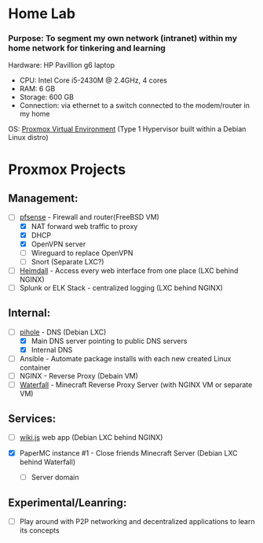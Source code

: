 # Home Lab
### Purpose: To segment my own network (intranet) within my home network for tinkering and learning

Hardware: HP Pavillion g6 laptop 
- CPU: Intel Core i5-2430M @ 2.4GHz, 4 cores
- RAM: 6 GB
- Storage: 600 GB
- Connection: via ethernet to a switch connected to the modem/router in my home

OS: [Proxmox Virtual Environment](https://www.proxmox.com/en/proxmox-ve) (Type 1 Hypervisor built within a Debian Linux distro)


# Proxmox Projects


## Management: 


- [ ] [pfsense](https://www.pfsense.org/) - Firewall and router(FreeBSD VM)
  - [X] NAT forward web traffic to proxy
  - [X] DHCP
  - [X] OpenVPN server
  - [ ] Wireguard to replace OpenVPN
  - [ ] Snort (Separate LXC?)

- [ ] [Heimdall](https://heimdall.site/) - Access every web interface from one place (LXC behind NGINX)
- [ ] Splunk or ELK Stack - centralized logging (LXC behind NGINX)

## Internal: 

- [ ] [pihole](https://pi-hole.net/) - DNS (Debian LXC)
  - [X] Main DNS server pointing to public DNS servers
  - [X] Internal DNS

- [ ] Ansible - Automate package installs with each new created Linux container 
- [ ] NGINX - Reverse Proxy (Debain VM)
- [ ] [Waterfall](https://github.com/PaperMC/Waterfall) - Minecraft Reverse Proxy Server (with NGINX VM or separate VM)

## Services: 

- [ ] [wiki.js](https://www.vultr.com/docs/install-wiki-js-with-node-js-postgresql-and-nginx-on-ubuntu-20-04-lts/) web app (Debian LXC behind NGINX)

- [X] PaperMC instance #1 - Close friends Minecraft Server (Debian LXC behind Waterfall)
  - [ ] Server domain


## Experimental/Leanring:

- [ ] Play around with P2P networking and decentralized applications to learn its concepts

